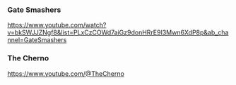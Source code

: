 ### Gate Smashers
https://www.youtube.com/watch?v=bkSWJJZNgf8&list=PLxCzCOWd7aiGz9donHRrE9I3Mwn6XdP8p&ab_channel=GateSmashers

### The Cherno
https://www.youtube.com/@TheCherno
